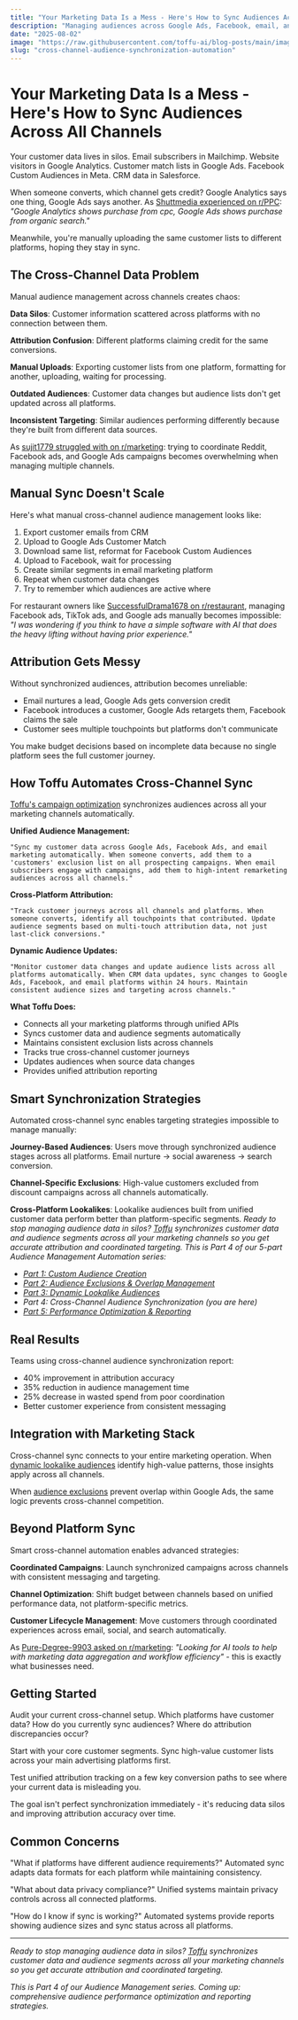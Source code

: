 ```yaml
---
title: "Your Marketing Data Is a Mess - Here's How to Sync Audiences Across All Channels"
description: "Managing audiences across Google Ads, Facebook, email, and analytics manually creates data chaos. Here's how to automate cross-channel audience synchronization."
date: "2025-08-02"
image: "https://raw.githubusercontent.com/toffu-ai/blog-posts/main/images/cross-channel-audience-sync-hero.avif"
slug: "cross-channel-audience-synchronization-automation"
---
```


# Your Marketing Data Is a Mess - Here's How to Sync Audiences Across All Channels

Your customer data lives in silos. Email subscribers in Mailchimp. Website visitors in Google Analytics. Customer match lists in Google Ads. Facebook Custom Audiences in Meta. CRM data in Salesforce.

When someone converts, which channel gets credit? Google Analytics says one thing, Google Ads says another. As [Shuttmedia experienced on r/PPC](https://reddit.com/r/PPC/comments/1kfsrpd/google_analytics_shows_purchase_from_cpc_google/): *"Google Analytics shows purchase from cpc, Google Ads shows purchase from organic search."* 

Meanwhile, you're manually uploading the same customer lists to different platforms, hoping they stay in sync.

## The Cross-Channel Data Problem

Manual audience management across channels creates chaos:

**Data Silos**: Customer information scattered across platforms with no connection between them.

**Attribution Confusion**: Different platforms claiming credit for the same conversions.

**Manual Uploads**: Exporting customer lists from one platform, formatting for another, uploading, waiting for processing.

**Outdated Audiences**: Customer data changes but audience lists don't get updated across all platforms.

**Inconsistent Targeting**: Similar audiences performing differently because they're built from different data sources.

As [sujit1779 struggled with on r/marketing](https://reddit.com/r/marketing/comments/1kx2xmz/help_needed_with_marketing_strategy/): trying to coordinate Reddit, Facebook ads, and Google Ads campaigns becomes overwhelming when managing multiple channels.

## Manual Sync Doesn't Scale

Here's what manual cross-channel audience management looks like:

1. Export customer emails from CRM
2. Upload to Google Ads Customer Match
3. Download same list, reformat for Facebook Custom Audiences  
4. Upload to Facebook, wait for processing
5. Create similar segments in email marketing platform
6. Repeat when customer data changes
7. Try to remember which audiences are active where

For restaurant owners like [SuccessfulDrama1678 on r/restaurant](https://reddit.com/r/restaurant/comments/1mf69mw/ai_marketing_software_for_restaurants/), managing Facebook ads, TikTok ads, and Google ads manually becomes impossible: *"I was wondering if you think to have a simple software with AI that does the heavy lifting without having prior experience."*

## Attribution Gets Messy

Without synchronized audiences, attribution becomes unreliable:

- Email nurtures a lead, Google Ads gets conversion credit
- Facebook introduces a customer, Google Ads retargets them, Facebook claims the sale
- Customer sees multiple touchpoints but platforms don't communicate

You make budget decisions based on incomplete data because no single platform sees the full customer journey.

## How Toffu Automates Cross-Channel Sync

[Toffu's campaign optimization](https://toffu.ai/academy/campaign-optimization) synchronizes audiences across all your marketing channels automatically.

**Unified Audience Management:**
```
"Sync my customer data across Google Ads, Facebook Ads, and email marketing automatically. When someone converts, add them to a 'customers' exclusion list on all prospecting campaigns. When email subscribers engage with campaigns, add them to high-intent remarketing audiences across all channels."
```

**Cross-Platform Attribution:**
```
"Track customer journeys across all channels and platforms. When someone converts, identify all touchpoints that contributed. Update audience segments based on multi-touch attribution data, not just last-click conversions."
```

**Dynamic Audience Updates:**
```
"Monitor customer data changes and update audience lists across all platforms automatically. When CRM data updates, sync changes to Google Ads, Facebook, and email platforms within 24 hours. Maintain consistent audience sizes and targeting across channels."
```

**What Toffu Does:**
- Connects all your marketing platforms through unified APIs
- Syncs customer data and audience segments automatically
- Maintains consistent exclusion lists across channels
- Tracks true cross-channel customer journeys
- Updates audiences when source data changes
- Provides unified attribution reporting

## Smart Synchronization Strategies

Automated cross-channel sync enables targeting strategies impossible to manage manually:

**Journey-Based Audiences**: Users move through synchronized audience stages across all platforms. Email nurture → social awareness → search conversion.

**Channel-Specific Exclusions**: High-value customers excluded from discount campaigns across all channels automatically.

**Cross-Platform Lookalikes**: Lookalike audiences built from unified customer data perform better than platform-specific segments.
*Ready to stop managing audience data in silos? [Toffu](https://toffu.ai) synchronizes customer data and audience segments across all your marketing channels so you get accurate attribution and coordinated targeting.*
*This is Part 4 of our 5-part Audience Management Automation series:*
- *[Part 1: Custom Audience Creation](https://toffu.ai/blog/audience-management-automation-custom-audiences)*
- *[Part 2: Audience Exclusions & Overlap Management](https://toffu.ai/blog/audience-exclusions-overlap-management-automation)*
- *[Part 3: Dynamic Lookalike Audiences](https://toffu.ai/blog/dynamic-lookalike-audiences-automation)*
- *Part 4: Cross-Channel Audience Synchronization (you are here)*
- *[Part 5: Performance Optimization & Reporting](https://toffu.ai/blog/audience-performance-optimization-reporting-automation)*
## Real Results

Teams using cross-channel audience synchronization report:
- 40% improvement in attribution accuracy
- 35% reduction in audience management time
- 25% decrease in wasted spend from poor coordination
- Better customer experience from consistent messaging

## Integration with Marketing Stack

Cross-channel sync connects to your entire marketing operation. When [dynamic lookalike audiences](https://toffu.ai/blog/dynamic-lookalike-audiences-automation) identify high-value patterns, those insights apply across all channels.

When [audience exclusions](https://toffu.ai/blog/audience-exclusions-overlap-management-automation) prevent overlap within Google Ads, the same logic prevents cross-channel competition.

## Beyond Platform Sync

Smart cross-channel automation enables advanced strategies:

**Coordinated Campaigns**: Launch synchronized campaigns across channels with consistent messaging and targeting.

**Channel Optimization**: Shift budget between channels based on unified performance data, not platform-specific metrics.

**Customer Lifecycle Management**: Move customers through coordinated experiences across email, social, and search automatically.

As [Pure-Degree-9903 asked on r/marketing](https://reddit.com/r/marketing/comments/1k14j8k/looking_for_ai_tools_to_help_with_marketing_data/): *"Looking for AI tools to help with marketing data aggregation and workflow efficiency"* - this is exactly what businesses need.

## Getting Started

Audit your current cross-channel setup. Which platforms have customer data? How do you currently sync audiences? Where do attribution discrepancies occur?

Start with your core customer segments. Sync high-value customer lists across your main advertising platforms first.

Test unified attribution tracking on a few key conversion paths to see where your current data is misleading you.

The goal isn't perfect synchronization immediately - it's reducing data silos and improving attribution accuracy over time.

## Common Concerns

"What if platforms have different audience requirements?" Automated sync adapts data formats for each platform while maintaining consistency.

"What about data privacy compliance?" Unified systems maintain privacy controls across all connected platforms.

"How do I know if sync is working?" Automated systems provide reports showing audience sizes and sync status across all platforms.

---

*Ready to stop managing audience data in silos? [Toffu](https://toffu.ai) synchronizes customer data and audience segments across all your marketing channels so you get accurate attribution and coordinated targeting.*

*This is Part 4 of our Audience Management series. Coming up: comprehensive audience performance optimization and reporting strategies.*